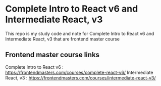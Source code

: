 # Complete Intro to React v6 and Intermediate React, v3

This repo is my study code and note for Complete Intro to React v6 and Intermediate React, v3 that are frontend master course

## Frontend master course links
Complete Intro to React v6 : <a href="https://frontendmasters.com/courses/complete-react-v6/">https://frontendmasters.com/courses/complete-react-v6/</a>
Intermediate React, v3 : <a href="https://frontendmasters.com/courses/intermediate-react-v3/">https://frontendmasters.com/courses/intermediate-react-v3/</a>
